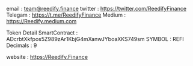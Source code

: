 email : team@reedify.finance
twitter : https://twitter.com/ReedifyFinance
Telegam : https://t.me/ReedifyFinance
Medium : https://Reedify.medium.com

Token Detail 
SmartContract : ADcrbtXkfpos5Z989zAr1KbjG4mXanwJYboaXKS749sm
SYMBOL : REFI
Decimals : 9 

website : https://Reedify.Finance
